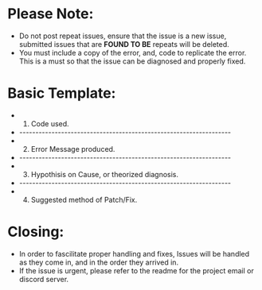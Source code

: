 # **Please** **Note**:
- Do not post repeat issues, ensure that the issue is a new issue, submitted issues that are **FOUND TO BE** repeats will be deleted.
- You must include a copy of the error, and, code to replicate the error. This is a must so that the issue can be diagnosed and properly fixed.
# **Basic** **Template:**


- 1. Code used.
- \------------------------------------------------------------------
- 2. Error Message produced.
- \------------------------------------------------------------------
- 3. Hypothisis on Cause, or theorized diagnosis.
- \------------------------------------------------------------------
- 4. Suggested method of Patch/Fix.


# **Closing:**
- In order to fascilitate proper handling and fixes, Issues will be handled as they come in, and in the order they arrived in.
- If the issue is urgent, please refer to the readme for the project email or discord server.

    
 
